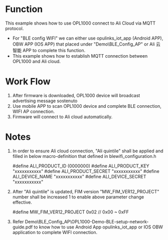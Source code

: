 # Function
This example shows how to use OPL1000 connect to Ali Cloud via MQTT protocol. 

- For "BLE config WIFI" we can either use opulinks_iot_app (Android APP), OBW APP (IOS APP) that placed under "Demo\BLE_Config_AP" or Ali 云智能 APP to complete this function. 
- This example shows how to establish MQTT connection between OPL1000 and Ali cloud.  

# Work Flow

1. After firmware is downloaded, OPL1000 device will broadcast advertising message sostenuto 
2. Use mobile APP to scan OPL1000 device and complete BLE connection, WIFI  AP connection. 
3. Firmware will connect to Ali cloud automatically.



# Notes

1. In order to ensure Ali cloud connection, "Ali quintile" shall be applied and filled in below macro-definition that defined in blewifi_configuration.h 

   #define ALI_PRODUCT_ID              (0000000)
   #define ALI_PRODUCT_KEY             "xxxxxxxxxxx"
   #define ALI_PRODUCT_SECRET          "xxxxxxxxxxx" 
   #define ALI_DEVICE_NAME             "xxxxxxxxxxx"
   #define ALI_DEVICE_SECRET           "xxxxxxxxxxx"

2. After "Ali quintile" is updated,  FIM version "MW_FIM_VER12_PROJECT" number shall be increased 1 to enable above parameter change effective. 

   #define MW_FIM_VER12_PROJECT        0x02   // 0x00 ~ 0xFF

3. Refer Demo\BLE_Config_AP\OPL1000-Demo-BLE-setup-network-guide.pdf to know how to use Android App opulinks_iot_app or IOS OBW application to complete WIFI connection. 


